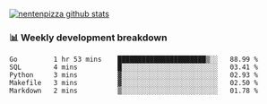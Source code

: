 [![nentenpizza github stats](https://github-readme-stats.vercel.app/api?username=nentenpizza&count_private=true)](https://github.com/anuraghazra/github-readme-stats)

### 📊 Weekly development breakdown
<!--START_SECTION:waka-->
```text
Go         1 hr 53 mins    ██████████████████████▒░░   88.99 % 
SQL        4 mins          █░░░░░░░░░░░░░░░░░░░░░░░░   03.41 % 
Python     3 mins          ▓░░░░░░░░░░░░░░░░░░░░░░░░   02.93 % 
Makefile   3 mins          ▓░░░░░░░░░░░░░░░░░░░░░░░░   02.50 % 
Markdown   2 mins          ▒░░░░░░░░░░░░░░░░░░░░░░░░   01.78 % 
```
<!--END_SECTION:waka-->

